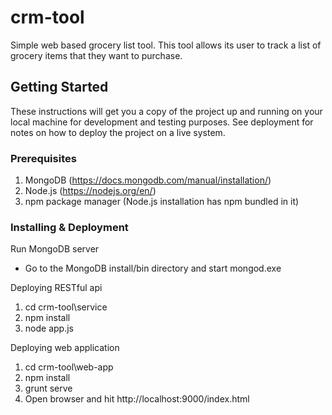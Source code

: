 # crm-tool
Simple web based grocery list tool. This tool allows its user to  track a list of grocery items that they want to purchase.

## Getting Started

These instructions will get you a copy of the project up and running on your local machine for development and testing purposes. See deployment for notes on how to deploy the project on a live system.

### Prerequisites
1. MongoDB  (https://docs.mongodb.com/manual/installation/)
2. Node.js (https://nodejs.org/en/)
3. npm package manager (Node.js installation has npm bundled in it)


### Installing & Deployment

Run MongoDB server
* Go to the MongoDB install/bin directory and start mongod.exe


Deploying RESTful api
1. cd crm-tool\service
2. npm install
3. node app.js

Deploying web application
1. cd crm-tool\web-app
2. npm install
3. grunt serve
4. Open browser and hit http://localhost:9000/index.html
